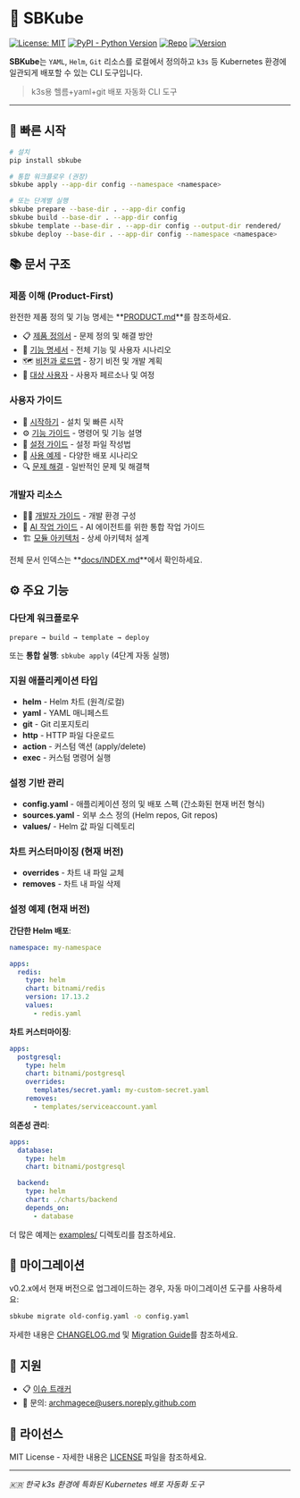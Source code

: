 # 🧩 SBKube

[![License: MIT](https://img.shields.io/badge/License-MIT-yellow.svg)](LICENSE)
[![PyPI - Python Version](https://img.shields.io/pypi/pyversions/sbkube)](<>)
[![Repo](https://img.shields.io/badge/GitHub-kube--app--manaer-blue?logo=github)](https://github.com/ScriptonBasestar/kube-app-manaer)
[![Version](https://img.shields.io/badge/version-0.4.10-blue)](CHANGELOG.md)

**SBKube**는 `YAML`, `Helm`, `Git` 리소스를 로컬에서 정의하고 `k3s` 등 Kubernetes 환경에 일관되게 배포할 수 있는 CLI 도구입니다.

> k3s용 헬름+yaml+git 배포 자동화 CLI 도구

______________________________________________________________________

## 🚀 빠른 시작

```bash
# 설치
pip install sbkube

# 통합 워크플로우 (권장)
sbkube apply --app-dir config --namespace <namespace>

# 또는 단계별 실행
sbkube prepare --base-dir . --app-dir config
sbkube build --base-dir . --app-dir config
sbkube template --base-dir . --app-dir config --output-dir rendered/
sbkube deploy --base-dir . --app-dir config --namespace <namespace>
```

## 📚 문서 구조

### 제품 이해 (Product-First)

완전한 제품 정의 및 기능 명세는 \*\*[PRODUCT.md](PRODUCT.md)\*\*를 참조하세요.

- 📋 [제품 정의서](docs/00-product/product-definition.md) - 문제 정의 및 해결 방안
- 📖 [기능 명세서](docs/00-product/product-spec.md) - 전체 기능 및 사용자 시나리오
- 🗺️ [비전과 로드맵](docs/00-product/vision-roadmap.md) - 장기 비전 및 개발 계획
- 👥 [대상 사용자](docs/00-product/target-users.md) - 사용자 페르소나 및 여정

### 사용자 가이드

- 📖 [시작하기](docs/01-getting-started/) - 설치 및 빠른 시작
- ⚙️ [기능 가이드](docs/02-features/) - 명령어 및 기능 설명
- 🔧 [설정 가이드](docs/03-configuration/) - 설정 파일 작성법
- 📖 [사용 예제](examples/) - 다양한 배포 시나리오
- 🔍 [문제 해결](docs/07-troubleshooting/) - 일반적인 문제 및 해결책

### 개발자 리소스

- 👨‍💻 [개발자 가이드](docs/04-development/) - 개발 환경 구성
- 🤖 [AI 작업 가이드](CLAUDE.md) - AI 에이전트를 위한 통합 작업 가이드
- 🏗️ [모듈 아키텍처](docs/10-modules/sbkube/ARCHITECTURE.md) - 상세 아키텍처 설계

전체 문서 인덱스는 \*\*[docs/INDEX.md](docs/INDEX.md)\*\*에서 확인하세요.

## ⚙️ 주요 기능

### 다단계 워크플로우

```
prepare → build → template → deploy
```

또는 **통합 실행**: `sbkube apply` (4단계 자동 실행)

### 지원 애플리케이션 타입

- **helm** - Helm 차트 (원격/로컬)
- **yaml** - YAML 매니페스트
- **git** - Git 리포지토리
- **http** - HTTP 파일 다운로드
- **action** - 커스텀 액션 (apply/delete)
- **exec** - 커스텀 명령어 실행

### 설정 기반 관리

- **config.yaml** - 애플리케이션 정의 및 배포 스펙 (간소화된 현재 버전 형식)
- **sources.yaml** - 외부 소스 정의 (Helm repos, Git repos)
- **values/** - Helm 값 파일 디렉토리

### 차트 커스터마이징 (현재 버전)

- **overrides** - 차트 내 파일 교체
- **removes** - 차트 내 파일 삭제

### 설정 예제 (현재 버전)

**간단한 Helm 배포**:

```yaml
namespace: my-namespace

apps:
  redis:
    type: helm
    chart: bitnami/redis
    version: 17.13.2
    values:
      - redis.yaml
```

**차트 커스터마이징**:

```yaml
apps:
  postgresql:
    type: helm
    chart: bitnami/postgresql
    overrides:
      templates/secret.yaml: my-custom-secret.yaml
    removes:
      - templates/serviceaccount.yaml
```

**의존성 관리**:

```yaml
apps:
  database:
    type: helm
    chart: bitnami/postgresql

  backend:
    type: helm
    chart: ./charts/backend
    depends_on:
      - database
```

더 많은 예제는 [examples/](examples/) 디렉토리를 참조하세요.

## 🔄 마이그레이션

v0.2.x에서 현재 버전으로 업그레이드하는 경우, 자동 마이그레이션 도구를 사용하세요:

```bash
sbkube migrate old-config.yaml -o config.yaml
```

자세한 내용은 [CHANGELOG.md](CHANGELOG.md) 및 [Migration Guide](docs/MIGRATION.md)를 참조하세요.

## 💬 지원

- 📋 [이슈 트래커](https://github.com/ScriptonBasestar/kube-app-manaer/issues)
- 📧 문의: archmagece@users.noreply.github.com

## 📄 라이선스

MIT License - 자세한 내용은 [LICENSE](LICENSE) 파일을 참조하세요.

______________________________________________________________________

*🇰🇷 한국 k3s 환경에 특화된 Kubernetes 배포 자동화 도구*
